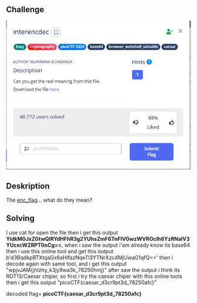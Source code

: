 ## Challenge

![chall](chall.png)


## Deskription
The [enc_flag](enc_flag.png)... what do they mean?


## Solving
I use cat for open the file then i get this output **YidkM0JxZGtwQlRYdHFhR3g2YUhsZmF6TnFlVGwzWVROclh6YzRNalV3YUcxcWZRPT0nCg==**, when i saw the output i'am already know its base64 then i use this online tool     and get this output b'd3BqdkpBTXtqaGx6aHlfazNqeTl3YTNrXzc4MjUwaG1qfQ==' then i decode again with same tool, and i get this output "wpjvJAM{jhlzhy_k3jy9wa3k_78250hmj}" after saw the output i think its ROT13/Caesar chiper, so first i try the caesar chiper with this online tools     then i get this output "picoCTF{caesar_d3cr9pt3d_78250afc}"

decoded flag= **picoCTF{caesar_d3cr9pt3d_78250afc}**
